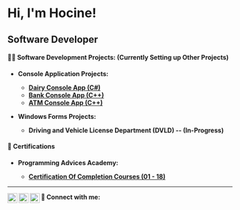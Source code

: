 <h1>Hi, I'm Hocine!</h1>
<h2>Software Developer</h2>

<h4>👨‍💻 Software Development Projects: (Currently Setting up Other Projects)<h4>

- Console Application Projects:
  - [Dairy Console App (C#)](https://github.com/Hocine-Bec/Dairy-Console-App.git)
  - [Bank Console App (C++)](https://github.com/Hocine-Bec/Bank-Console-App)
  - [ATM Console App (C++)](https://github.com/Hocine-Bec/ATM-Console-App.git)

- Windows Forms Projects:
  - Driving and Vehicle License Department (DVLD) -- (In-Progress)

<h4> 📃 Certifications <h4>
  
  - Programming Advices Academy:
    
      - [Certification Of Completion Courses (01 - 18)](https://drive.google.com/drive/folders/1tCA23Bnw2qTY_DLOkfkwsbprd_dRO2MW?usp=sharing)

  

<hr>

🤳 Connect with me:
[<img align="left" alt="Hocine Bechebil | LinkedIn" width="22px" src="https://cdn.jsdelivr.net/npm/simple-icons@v3/icons/linkedin.svg" />][linkedin]
[<img align="left" alt="Hocine Bechebil | WhatsApp" width="22px" src="https://cdn.jsdelivr.net/npm/simple-icons@v3/icons/whatsapp.svg" />][whatsapp]
[<img align="left" alt="Hocine Bechebil | Email" width="22px" src="https://cdn.jsdelivr.net/npm/simple-icons@v3/icons/gmail.svg" />][email]

[linkedin]: https://www.linkedin.com/in/hocine-bechebil
[whatsapp]: https://wa.me/+213770993463
[email]: mailto:Bechebil.Houcin@gmail.com

<!--
**Hocine-Bec/Hocine-Bec** is a ✨ _special_ ✨ repository because its `README.md` (this file) appears on your GitHub profile.

Here are some ideas to get you started:

- 🔭 I’m currently working on ...
- 🌱 I’m currently learning ...
- 👯 I’m looking to collaborate on ...
- 🤔 I’m looking for help with ...
- 💬 Ask me about ...
- 📫 How to reach me: ...
- 😄 Pronouns: ...
- ⚡ Fun fact: ...
-->
